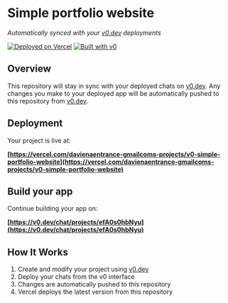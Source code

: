 # Simple portfolio website

*Automatically synced with your [v0.dev](https://v0.dev) deployments*

[![Deployed on Vercel](https://img.shields.io/badge/Deployed%20on-Vercel-black?style=for-the-badge&logo=vercel)](https://vercel.com/davienaentrance-gmailcoms-projects/v0-simple-portfolio-website)
[![Built with v0](https://img.shields.io/badge/Built%20with-v0.dev-black?style=for-the-badge)](https://v0.dev/chat/projects/efA0s0hbNyu)

## Overview

This repository will stay in sync with your deployed chats on [v0.dev](https://v0.dev).
Any changes you make to your deployed app will be automatically pushed to this repository from [v0.dev](https://v0.dev).

## Deployment

Your project is live at:

**[https://vercel.com/davienaentrance-gmailcoms-projects/v0-simple-portfolio-website](https://vercel.com/davienaentrance-gmailcoms-projects/v0-simple-portfolio-website)**

## Build your app

Continue building your app on:

**[https://v0.dev/chat/projects/efA0s0hbNyu](https://v0.dev/chat/projects/efA0s0hbNyu)**

## How It Works

1. Create and modify your project using [v0.dev](https://v0.dev)
2. Deploy your chats from the v0 interface
3. Changes are automatically pushed to this repository
4. Vercel deploys the latest version from this repository
